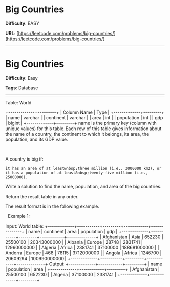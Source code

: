 # Big Countries

**Difficulty**: EASY

**URL**: [https://leetcode.com/problems/big-countries/](https://leetcode.com/problems/big-countries/)

---

# Big Countries

**Difficulty**: Easy

**Tags**: Database

---

Table: World


+-------------+---------+
| Column Name | Type    |
+-------------+---------+
| name        | varchar |
| continent   | varchar |
| area        | int     |
| population  | int     |
| gdp         | bigint  |
+-------------+---------+
name is the primary key (column with unique values) for this table.
Each row of this table gives information about the name of a country, the continent to which it belongs, its area, the population, and its GDP value.


&nbsp;

A country is big if:


	it has an area of at least&nbsp;three million (i.e., 3000000 km2), or
	it has a population of at least&nbsp;twenty-five million (i.e., 25000000).


Write a solution to find the name, population, and area of the big countries.

Return the result table in any order.

The result format is in the following example.

&nbsp;
Example 1:


Input: 
World table:
+-------------+-----------+---------+------------+--------------+
| name        | continent | area    | population | gdp          |
+-------------+-----------+---------+------------+--------------+
| Afghanistan | Asia      | 652230  | 25500100   | 20343000000  |
| Albania     | Europe    | 28748   | 2831741    | 12960000000  |
| Algeria     | Africa    | 2381741 | 37100000   | 188681000000 |
| Andorra     | Europe    | 468     | 78115      | 3712000000   |
| Angola      | Africa    | 1246700 | 20609294   | 100990000000 |
+-------------+-----------+---------+------------+--------------+
Output: 
+-------------+------------+---------+
| name        | population | area    |
+-------------+------------+---------+
| Afghanistan | 25500100   | 652230  |
| Algeria     | 37100000   | 2381741 |
+-------------+------------+---------+



